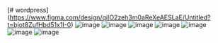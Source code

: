 [# wordpress]
(https://www.figma.com/design/qiIO2zeh3m0aReXeAESLaE/Untitled?t=bjot8ZufHbd51x1I-0)
![image](https://github.com/user-attachments/assets/16309a73-3e05-4dc9-a2ba-58c5b67f95f3)
![image](https://github.com/user-attachments/assets/125e94d8-baed-4e7c-bbc2-d6c0f521d5c0)
![image](https://github.com/user-attachments/assets/ecb9b9b0-7b15-4f7d-b3bf-9ddd0f8406d9)
![image](https://github.com/user-attachments/assets/ea2df911-340a-4356-b477-e99295fdcb34)
![image](https://github.com/user-attachments/assets/7fcc9126-b4cf-4d54-aa33-f5d4e034eb9e)
![image](https://github.com/user-attachments/assets/6df7d5c9-70e4-47b5-a554-dbc707a6f301)
![image](https://github.com/user-attachments/assets/1234f630-7ca4-4a3a-894d-3ebb93618902)
